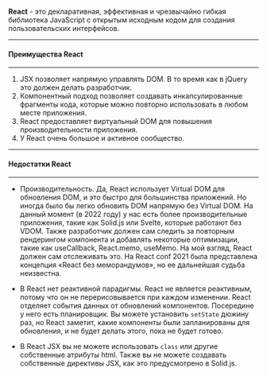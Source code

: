 
**React** - это декларативная, эффективная и чрезвычайно гибкая библиотека JavaScript с открытым исходным кодом для создания пользовательских интерфейсов.



---
#### Преимущества React
---
1. JSX позволяет напрямую управлять DOM. В то время как в jQuery это должен делать разработчик.
2. Компонентный подход позволяет создавать инкапсулированные фрагменты кода, которые можно повторно использовать в любом месте приложения.
3. React предоставляет виртуальный DOM для повышения производительности приложения.
4. У React очень большое и активное сообщество.



---
#### Недостатки React
---
- Производительность. Да, React использует Virtual DOM для обновления DOM, и это быстро для большинства приложений. Но иногда было бы легко обновить DOM напрямую без Virtual DOM. На данный момент (в 2022 году) у нас есть более производительные приложения, такие как Solid.js или Svelte, которые работают без VDOM. Также разработчик должен сам следить за повторным рендерингом компонента и добавлять некоторые оптимизации, такие как useCallback, React.memo, useMemo. На мой взгляд, React должен сам отслеживать это. На React conf 2021 была представлена концепция «React без меморандумов», но ее дальнейшая судьба неизвестна.

- В React нет реактивной парадигмы. React не является реактивным, потому что он не перерисовывается при каждом изменении. React отделяет события данных от обновлений компонентов. Посередине у него есть планировщик. Вы можете установить `setState` дюжину раз, но React заметит, какие компоненты были запланированы для обновления, и не будет делать этого, пока не будет готово.

- В React JSX вы не можете использовать `class` или другие собственные атрибуты html. Также вы не можете создавать собственные директивы JSX, как это предусмотрено в Solid.js.